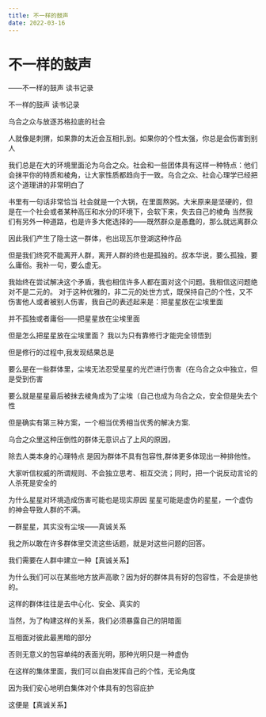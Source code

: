```yaml
---
title: 不一样的鼓声
date: 2022-03-16
---
```


# 不一样的鼓声

——不一样的鼓声 读书记录

不一样的鼓声 读书记录

乌合之众与放逐苏格拉底的社会

人就像是刺猬，如果靠的太近会互相扎到。如果你的个性太强，你总是会伤害到别人

我们总是在大的环境里面沦为乌合之众。社会和一些团体具有这样一种特点：他们会抹平你的特质和棱角，让大家性质都趋向于一致。乌合之众、社会心理学已经把这个道理讲的非常明白了

书里有一句话非常恰当 社会就是一个大锅，在里面熬粥。大米原来是坚硬的，但是在一个社会或者某种高压和水分的环境下，会软下来，失去自己的棱角 当然我们有另外一种道路，也是许多大佬选择的——既然群众是愚蠢的，那么就远离群众

因此我们产生了隐士这一群体，也出现瓦尔登湖这种作品

但是我们终究不能离开人群，离开人群的终也是孤独的。叔本华说，要么孤独，要么庸俗。我补一句，要么虚无。

我始终在尝试解决这个矛盾，我也相信许多人都在面对这个问题。我相信这问题绝对不是二元的。 对于这种优雅的，非二元的处世方式，既保持自己的个性，又不伤害他人或者被别人伤害，我自己的表述起来是：把星星放在尘埃里面

并不孤独或者庸俗——把星星放在尘埃里面

但是怎么把星星放在尘埃里面？ 我以为只有靠修行才能完全领悟到

但是修行的过程中,我发现结果总是

要么是在一些群体里，尘埃无法忍受星星的光芒进行伤害（在乌合之众中独立，但是受到伤害

要么就是星星最后被抹去棱角成为了尘埃（自己也成为乌合之众，安全但是失去个性

但是确实有第三种方案，一个相当优秀相当优秀的解决方案.

乌合之众里这种压倒性的群体无意识占了上风的原因，

除去人类本身的心理特点 是因为群体不具有包容性,群体更多体现出一种排他性。

大家听信权威的所谓规则、不会独立思考、相互交流；同时，把一个说反动言论的人杀死是安全的

为什么星星对环境造成伤害可能也是现实原因 星星可能是虚伪的星星，一个虚伪的神会导致人群的不满。

一群星星，其实没有尘埃——真诚关系

我之所以敢在许多群体里交流这些话题，就是对这些问题的回答。

我们需要在人群中建立一种【真诚关系】

为什么我们可以在某些地方放声高歌？因为好的群体具有好的包容性，不会是排他的。

这样的群体往往是去中心化、安全、真实的

当然，为了构建这样的关系，我们必须暴露自己的阴暗面

互相面对彼此最黑暗的部分

否则无意义的包容单纯的表面光明，那种光明只是一种虚伪

在这样的集体里面，我们可以自由发挥自己的个性，无论角度

因为我们安心地明白集体对个体具有的包容庇护

这便是【真诚关系】
